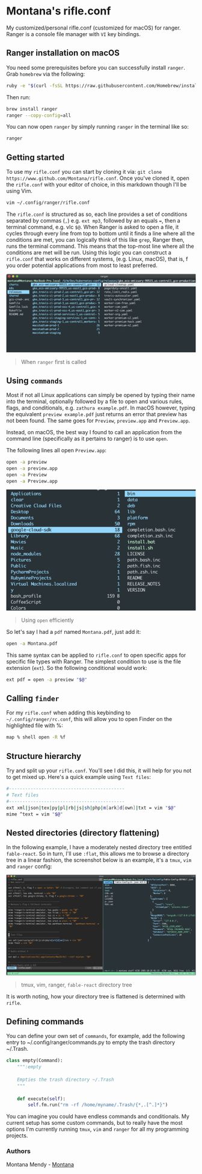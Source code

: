 # Montana's rifle.conf 

My customized/personal rifle.conf (customized for macOS) for ranger. Ranger is a console file manager with `VI` key bindings.

## Ranger installation on macOS 

You need some prerequisites before you can successfully install `ranger`. Grab `homebrew` via the following: 

```bash
ruby -e "$(curl -fsSL https://raw.githubusercontent.com/Homebrew/install/master/install)" < /dev/null 2> /dev/null
```

Then run: 

```bash
brew install ranger
ranger --copy-config=all
```

You can now open `ranger` by simply running `ranger` in the terminal like so: 

```bash
ranger
```

## Getting started 

To use my `rifle.conf` you can start by cloning it via: `git clone https://www.github.com/Montana/rifle.conf`. Once you've cloned it, open the `rifle.conf` with your editor of choice, in this markdown though I'll be using Vim. 

```bash
vim ~/.config/ranger/rifle.conf
```

The `rifle.conf` is structured as so, each line provides a set of conditions separated by commas (`,`) e.g. `ext mp3`, followed by an equals `=`, then a terminal command, e.g. vlc `$@`. When Ranger is asked to open a file, it cycles through every line from top to bottom until it finds a line where all the conditions are met, you can logically think of this like `grep`, Ranger then, runs the terminal command. This means that the top-most line where all the conditions are met will be run. Using this logic you can construct a `rifle.conf` that works on different systems, (e.g. Linux, macOS), that is, f you order potential applications from most to least preferred.

![Ranger](ranger.png)
> When `ranger` first is called

## Using `commands`

Most if not all Linux applications can simply be opened by typing their name into the terminal, optionally followed by a file to open and various rules, flags, and conditionals, e.g. `zathura example.pdf`. In macOS however, typing the equivalent `preview example.pdf` just returns an error that preview has not been found. The same goes for `Preview`, `preview.app` and `Preview.app`.

Instead, on macOS, the best way I found to call an application from the command line (specifically as it pertains to ranger) is to use `open`.

The following lines all open `Preview.app`:

```bash
open -a preview
open -a preview.app
open -a Preview
open -a Preview.app
```

![Open](cloud.png)
> Using `open` efficiently

So let's say I had a `pdf` named `Montana.pdf`, just add it:

```bash
open -a Montana.pdf
```
This same syntax can be applied to `rifle.conf` to open specific apps for specific file types with Ranger. The simplest condition to use is the file extension (`ext`). So the following conditional would work: 

```bash
ext pdf = open -a preview "$@"
``` 

## Calling `finder` 

For my `rifle.conf` when adding this keybinding to `~/.config/ranger/rc.conf`, this will allow you to open Finder on the highlighted file with %:

```bash
map % shell open -R %f
```

## Structure hierarchy

Try and split up your `rifle.conf`. You'll see I did this, it will help for you not to get mixed up. Here's a quick example using `Text files`: 

```bash
#-------------------------------------------
# Text files
#-------------------------------------------
ext xml|json|tex|py|pl|rb|js|sh|php|m[ark]d[own]|txt = vim "$@"
mime ^text = vim "$@"
```
## Nested directories (directory flattening)

In the following example, I have a moderately nested directory tree entitled `fable-react`. So in turn, I'll use `:flat`, this allows me to browse a directory tree in a linear fashion, the screenshot below is an example, it's a `tmux`, `vim` and `ranger` config: 

![tmux](tmux.png) 
> tmux, vim, ranger, `fable-react` directory tree

It is worth noting, how your directory tree is flattened is determined with `rifle`.

## Defining commands

You can define your own set of `commands`, for example, add the following entry to ~/.config/ranger/commands.py to empty the trash directory ~/.Trash.

```python
class empty(Command):
    """:empty

    Empties the trash directory ~/.Trash
    """

    def execute(self):
        self.fm.run("rm -rf /home/myname/.Trash/{*,.[^.]*}")
```

You can imagine you could have endless commands and conditionals. My current setup has some custom commands, but to really have the most options I'm currently running `tmux`, `vim` and `ranger` for all my programming projects.

### Authors 
Montana Mendy - [Montana](https://github.com/Montana)
